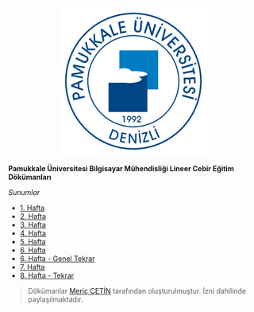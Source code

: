 <div align="center">
  <img src="logo.png" width="300">
</div>

**Pamukkale Üniversitesi Bilgisayar Mühendisliği Lineer Cebir Eğitim Dökümanları**

*Sunumlar*

* [1. Hafta](week-1/week-1.pdf)
* [2. Hafta](week-2/week-2.pdf)
* [3. Hafta](week-3/week-3.pdf)
* [4. Hafta](week-4/week-4.pdf)
* [5. Hafta](week-5/week-5.pdf)
* [6. Hafta](week-6/week-6.pdf)
* [6. Hafta - Genel Tekrar](week-6/repeat.pdf)
* [7. Hafta](week-7/week-7.pdf)
* [8. Hafta - Tekrar](week-8/repeat.pptx)

> Dökümanlar [Meriç ÇETİN](http://pau.edu.tr/mcetin/) tarafından oluşturulmuştur. İzni dahilinde paylaşılmaktadır.
